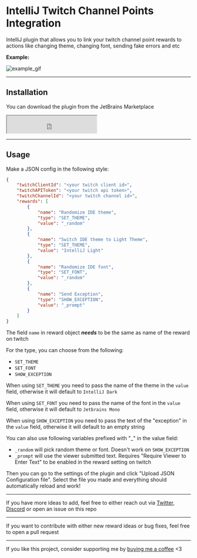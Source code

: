 # IntelliJ Twitch Channel Points Integration

IntelliJ plugin that allows you to link your twitch channel point rewards to actions like changing theme, changing font, sending fake errors and etc 

**Example:**

![example_gif](https://github.com/LukynkaCZE/IntelliJTwitchChannelPoints/assets/48604271/4e70f680-1dc4-4766-9cb3-883a86efd780)

---

## Installation

You can download the plugin from the JetBrains Marketplace

<iframe width="245px" height="48px" src="https://plugins.jetbrains.com/embeddable/install/24641"></iframe>

---

## Usage

Make a JSON config in the following style:

```json
{
    "twitchClientId": "<your twitch client id>",
    "twitchAPIToken": "<your twitch api token>",
    "twitchChannelId": "<your twitch channel id>",
    "rewards": [
        {
            "name": "Randomize IDE theme",
            "type": "SET_THEME",
            "value": "_random"
        },
        {
            "name": "Switch IDE theme to Light Theme",
            "type": "SET_THEME",
            "value": "IntelliJ Light"
        },
        {
            "name": "Randomize IDE font",
            "type": "SET_FONT",
            "value": "_random"
        },
        {
            "name": "Send Exception",
            "type": "SHOW_EXCEPTION",
            "value": "_prompt"
        }
    ]
}
```

The field `name` in reward object _**__needs__**_ to be the same as name of the reward on twitch

For the type, you can choose from the following:
- `SET_THEME`
- `SET_FONT`
- `SHOW_EXCEPTION`

When using `SET_THEME` you need to pass the name of the theme in the `value` field, otherwise it will default to `IntelliJ Dark`

When using `SET_FONT` you need to pass the name of the font in the `value` field, otherwise it will default to `Jetbrains Mono`

When using `SHOW_EXCEPTION` you need to pass the text of the "exception" in the `value` field, otherwise it will default to an empty string

You can also use following variables prefixed with "_" in the value field:
- `_random` will pick random theme or font. Doesn't work on `SHOW_EXCEPTION`
- `_prompt` will use the viewer submitted text. Requires "Require Viewer to Enter Text" to be enabled in the reward setting on twitch

Then you can go to the settings of the plugin and click "Upload JSON Configuration file". Select the file you made and everything should automatically reload and work!

---

If you have more ideas to add, feel free to either reach out via [Twitter](https://twitter.com/LukynkaCze), [Discord](https://discord.gg/ptM8JSQZ) or open an issue on this repo

---

If you want to contribute with either new reward ideas or bug fixes, feel free to open a pull request

---

If you like this project, consider supporting me by [buying me a coffee](https://ko-fi.com/lukynkacze) <3